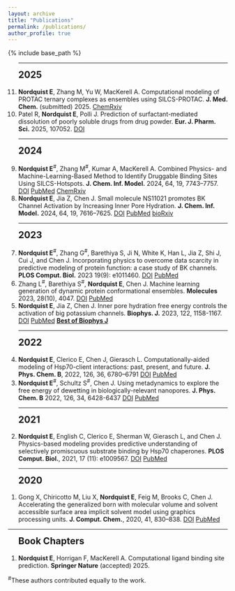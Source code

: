 ```yaml
---
layout: archive
title: "Publications"
permalink: /publications/
author_profile: true
---
```


{% include base_path %}


<!--- reverse ordered list in html, not an 'easy' way to do this in markdown without another package -->
<!---<br> --->
<ol reversed>

<!--<h2 style='margin-top:0'>Peer-reviewed Articles</h2>-->

<hr>
<h2 style='margin-top:0'>2025</h2>

<li>
<b>Nordquist E</b>, Zhang M, Yu W, MacKerell A. Computational modeling of PROTAC ternary complexes as ensembles using SILCS-PROTAC. <b>J. Med. Chem.</b> (submitted) 2025. 
<a href="https://doi.org/">ChemRxiv</a>
</li>


<li>
Patel R, <b>Nordquist E</b>, Polli J. Prediction of surfactant-mediated dissolution of poorly soluble drugs from drug powder. <b>Eur. J. Pharm. Sci.</b> 2025, 107052.
<a href="https://doi.org/10.1016/j.ejps.2025.107052">DOI</a>
<!-- <a href="x">x</a> -->
</li>

<hr>
<h2 style='margin-top:0'>2024</h2>

<li>
<b>Nordquist E</b><sup>#</sup>, Zhang M<sup>#</sup>, Kumar A, MacKerell A. Combined Physics- and Machine-Learning-Based Method to Identify Druggable Binding Sites Using SILCS-Hotspots. <b>J. Chem. Inf. Model.</b> 2024, 64, 19, 7743–7757. 
<a href="https://doi.org/10.1021/acs.jcim.4c01189">DOI</a>
<a href="https://pubmed.ncbi.nlm.nih.gov/39283165/">PubMed</a>
<a href="https://doi.org/10.26434/chemrxiv-2024-hrqq9-v2">ChemRxiv</a>
</li>

<li>
<b>Nordquist E</b>, Jia Z, Chen J. Small molecule NS11021 promotes BK Channel Activation by Increasing Inner Pore Hydration. <b>J. Chem. Inf. Model.</b> 2024, 64, 19, 7616–7625.  
<a href="https://doi.org/10.1021/acs.jcim.4c01012">DOI</a>
<a href="https://pubmed.ncbi.nlm.nih.gov/39264311/">PubMed</a>
<a href="https://doi.org/10.1101/2024.06.03.597166">bioRxiv</a>
</li>

<hr>
<h2 style='margin-top:0'>2023</h2>

<li>
<b>Nordquist E</b><sup>#</sup>, Zhang G<sup>#</sup>, Barethiya S, Ji N, White K, Han L, Jia Z, Shi J, Cui J, and Chen J. Incorporating physics to overcome data scarcity in predictive modeling of protein function: a case study of BK channels. <b>PLOS Comput. Biol.</b> 2023 19(9): e1011460. 
<a href="https://doi.org/10.1371/journal.pcbi.1011460">DOI</a>
<a href="https://pubmed.ncbi.nlm.nih.gov/37713443/">PubMed</a>
</li>

<li>
Zhang L<sup>#</sup>, Barethiya S<sup>#</sup>, <b>Nordquist E</b>, Chen J. Machine learning generation of dynamic protein conformational ensembles. <b>Molecules</b> 2023, 28(10), 4047.  
<a href="https://doi.org/10.3390/molecules28104047">DOI</a>
<a href="https://pubmed.ncbi.nlm.nih.gov/37241789/">PubMed</a>
</li>

<li>
<b>Nordquist E</b>, Jia Z, Chen J. Inner pore hydration free energy controls the activation of big potassium channels. <b>Biophys. J.</b> 2023, 122, 1158-1167.
<a href="https://doi.org/10.1016/j.bpj.2023.02.005">DOI</a> 
<a href="https://pubmed.ncbi.nlm.nih.gov/36774534/">PubMed</a>
<a href="https://info.cell.com/best-of-biophysical-journal-2023"><b>Best of Biophys J</b></a>
</li>

<hr>
<h2 style='margin-top:0'>2022</h2>

<li>
<b>Nordquist E</b>, Clerico E, Chen J, Gierasch L. Computationally-aided modeling of Hsp70-client interactions: past, present, and future. <b>J. Phys. Chem. B</b>, 2022, 126, 36, 6780–6791 
<a href="https://doi.org/10.1021/acs.jpcb.2c03806">DOI</a>
<a href="https://pubmed.ncbi.nlm.nih.gov/36040440/">PubMed</a>
</li>

<li>
<b>Nordquist E</b><sup>#</sup>, Schultz S<sup>#</sup>, Chen J. Using metadynamics to explore the free energy of dewetting in biologically-relevant nanopores. <b>J. Phys. Chem. B</b> 2022, 126, 34, 6428-6437 
<a href="https://doi.org/10.1021/acs.jpcb.2c04157">DOI</a>
<a href="https://pubmed.ncbi.nlm.nih.gov/35998613/">PubMed</a>
</li>

<hr>
<h2 style='margin-top:0'>2021</h2>
<li>
<b>Nordquist E</b>, English C, Clerico E, Sherman W, Gierasch L, and Chen J. Physics-based modeling provides predictive understanding of selectively promiscuous substrate binding by Hsp70 chaperones. <b>PLOS Comput. Biol.</b>, 2021, 17 (11): e1009567. 
<a href="https://doi.org/10.1371/journal.pcbi.1009567">DOI</a>
<a href="https://pubmed.ncbi.nlm.nih.gov/34735438/">PubMed</a>
</li>
<hr>
<h2 style='margin-top:0'>2020</h2>
<li>
Gong X, Chiricotto M, Liu X, <b>Nordquist E</b>, Feig M, Brooks C, Chen J. Accelerating the generalized born with molecular volume and solvent accessible surface area implicit solvent model using graphics processing units. <b>J. Comput. Chem.</b>, 2020, 41, 830–838. 
<a href="https://doi.org/10.1002/jcc.26133">DOI</a>
<a href="https://pubmed.ncbi.nlm.nih.gov/31875339/">PubMed</a>
</li>
</ol>

<hr>
<ol>
<h2 style='margin-top:0'>Book Chapters</h2>
<li><b>Nordquist E</b>, Horrigan F, MacKerell A. Computational ligand binding site prediction. <b>Springer Nature</b> (accepted) 2025.</li>
</ol>


<sup>#</sup>These authors contributed equally to the work.
